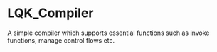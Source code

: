 # LQK_Compiler
A simple compiler which supports essential functions such as invoke functions, manage control flows etc.

